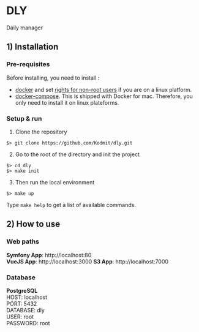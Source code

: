 # DLY
Daily manager

## 1) Installation

### Pre-requisites

Before installing, you need to install :
- [docker](https://docs.docker.com/install/) and set [rights for non-root users](https://docs.docker.com/install/linux/linux-postinstall/) if you are on a linux platform.
- [docker-compose](https://docs.docker.com/compose/install/). This is shipped with Docker for mac. Therefore, you only need to install it on linux plateforms.

### Setup & run

1. Clone the repository
```shell script
$> git clone https://github.com/Kodmit/dly.git
```

2. Go to the root of the directory and init the project
```shell script
$> cd dly
$> make init
```

3. Then run the local environment
```shell script
$> make up
```

Type `make help` to get a list of available commands.

## 2) How to use

### Web paths

**Symfony App**: http://localhost:80  
**VueJS App**: http://localhost:3000
**S3 App**: http://localhost:7000

### Database
**PostgreSQL**  
HOST: localhost  
PORT: 5432   
DATABASE: dly  
USER: root  
PASSWORD: root